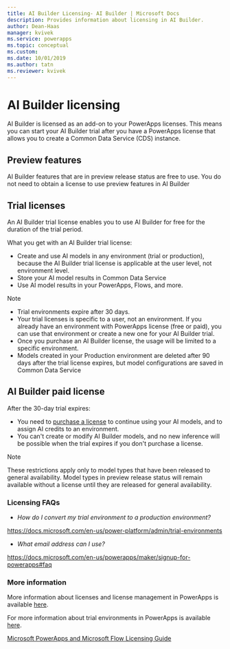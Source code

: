 ```yaml
---
title: AI Builder Licensing- AI Builder | Microsoft Docs
description: Provides information about licensing in AI Builder.
author: Dean-Haas
manager: kvivek
ms.service: powerapps
ms.topic: conceptual
ms.custom: 
ms.date: 10/01/2019
ms.author: tatn
ms.reviewer: kvivek
---
```


# AI Builder licensing

AI Builder is licensed as an add-on to your PowerApps licenses. This means you can start your AI Builder trial after you have a PowerApps license that allows you to create a Common Data Service (CDS) instance.  

## Preview features

AI Builder features that are in preview release status are free to use. You do not need to obtain a license to use preview features in AI Builder

## Trial licenses

An AI Builder trial license enables you to use  AI Builder  for free for the duration of the trial period. 

What you get with an AI Builder trial license:

- Create and use AI models in any environment (trial or production), because the AI Builder trial license is applicable at the user level, not environment level. 
- Store  your AI model results in Common Data Service
- Use AI model results in your PowerApps, Flows, and more.

> [!NOTE] 
> - Trial environments expire after 30 days.
> - Your trial licenses is specific to a user, not an environment. If you already have an environment with PowerApps license (free or paid), you can use that environment or create a new one for your AI Builder trial. 
> - Once you purchase an AI Builder license, the usage will be limited to a specific environment.
> - Models created in your Production environment are deleted after 90 days after the trial license expires, but model configurations are saved in Common Data Service

## AI Builder paid license

After the 30-day trial expires:
- You need to [purchase a license](//power-platform/admin/signup-for-powerapps-admin) to continue using your AI models, and to assign AI credits to an environment.
- You can't create or modify AI Builder models, and no new inference will be possible when the trial expires if you don't purchase a license. 


> [!NOTE]  
> These restrictions apply only to model types that have been released to  general availability. Model types in preview release status will remain available without a license until they are released for general availability.  



### Licensing FAQs

- *How do I convert my trial environment to a production environment?*

https://docs.microsoft.com/en-us/power-platform/admin/trial-environments

- *What email address can I use?*

https://docs.microsoft.com/en-us/powerapps/maker/signup-for-powerapps#faq

### More information

More information about licenses and license management in PowerApps is available [here](//power-platform/admin/wp-license-management).

For more information about trial environments in PowerApps is available [here](//power-platform/admin/trial-environments).

[Microsoft PowerApps and Microsoft Flow Licensing Guide](http://download.microsoft.com/download/9/5/6/9568EFD0-403D-4AE4-95F0-7FACA2CCB2E4/PowerApps%20and%20Flow%20Licensing%20Guide%20-%20August.pdf)
